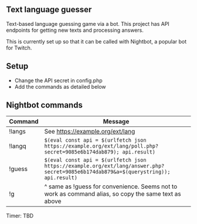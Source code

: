 ## Text language guesser

Text-based language guessing game via a bot. This project has API endpoints for getting new texts and processing answers.

This is currently set up so that it can be called with Nightbot, a popular bot for Twitch.

## Setup
- Change the API secret in config.php
- Add the commands as detailed below


## Nightbot commands

| Command | Message |
| ------- | ------- |
| !langs  | See https://example.org/ext/lang
| !langq  | `$(eval const api = $(urlfetch json https://example.org/ext/lang/poll.php?secret=9085e6b174dab879); api.result)` |
| !guess  | `$(eval const api = $(urlfetch json https://example.org/ext/lang/answer.php?secret=9085e6b174dab879&a=$(querystring)); api.result)` |
| !g      | ^ same as !guess for convenience. Seems not to work as command alias, so copy the same text as above |

Timer: TBD
